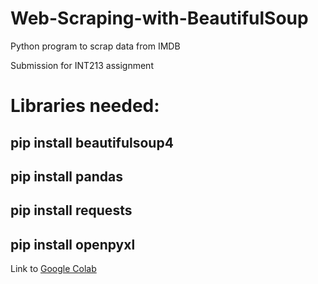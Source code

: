 # Web-Scraping-with-BeautifulSoup
Python program to scrap data from IMDB

Submission for INT213 assignment

# Libraries needed:
## pip install beautifulsoup4
## pip install pandas
## pip install requests
## pip install openpyxl

Link to [Google Colab](https://colab.research.google.com/drive/1cUNVs8mLtpZ3Yz8EeIdo37THte4nIJ0L#scrollTo=ilKlOIR_8xga)
